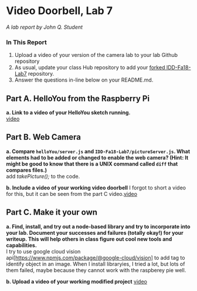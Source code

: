 # Video Doorbell, Lab 7

*A lab report by John Q. Student*

### In This Report

1. Upload a video of your version of the camera lab to your lab Github repository
1. As usual, update your class Hub repository to add your [forked IDD-Fa18-Lab7](/FAR-Lab/IDD-Fa18-Lab7) repository.
1. Answer the questions in-line below on your README.md.

## Part A. HelloYou from the Raspberry Pi

**a. Link to a video of your HelloYou sketch running.**  
[video](https://youtu.be/zES3uVOEIlo)

## Part B. Web Camera

**a. Compare `helloYou/server.js` and `IDD-Fa18-Lab7/pictureServer.js`. What elements had to be added or changed to enable the web camera? (Hint: It might be good to know that there is a UNIX command called `diff` that compares files.)**  
add *takePicture();* to the code.

**b. Include a video of your working video doorbell**
I forgot to short a video for this, but it can be seen from the part C video.[video](https://youtu.be/2JrgU8yCLsE)

## Part C. Make it your own

**a. Find, install, and try out a node-based library and try to incorporate into your lab. Document your successes and failures (totally okay!) for your writeup. This will help others in class figure out cool new tools and capabilities.**  
I try to use google cloud vision api[https://www.npmjs.com/package/@google-cloud/vision] to add tag to identify object in an image. When I install libraryies, I tried a lot, but lots of them failed, maybe because they cannot work with the raspberey pie well. 

**b. Upload a video of your working modified project**
[video](https://youtu.be/2JrgU8yCLsE)
